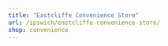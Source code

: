 ```yaml
---
title: "Eastcliffe Convenience Store"
url: /ipswich/eastcliffe-convenience-store/
shop: convenience
---
```

